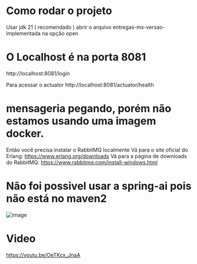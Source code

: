 # Como rodar o projeto

Usar jdk 21 ( recomendado )
abrir o arquivo entregas-ms-versao-implementada na opção open

# O Localhost é na porta 8081
http://localhost:8081/login

Para acessar o actuator
http://localhost:8081/actuator/health

# mensageria pegando, porém não estamos usando uma imagem docker.
Então você precisa instalar o RabbitMQ localmente 
Vá para o site oficial do Erlang: https://www.erlang.org/downloads
Vá para a página de downloads do RabbitMQ: https://www.rabbitmq.com/install-windows.html

# Não foi possivel usar a spring-ai pois não está no maven2
![image](https://github.com/user-attachments/assets/a2c1bad4-2c35-4cf7-ba70-81a58c50ccb1)


# Video

https://youtu.be/OeTKcx_JnaA
